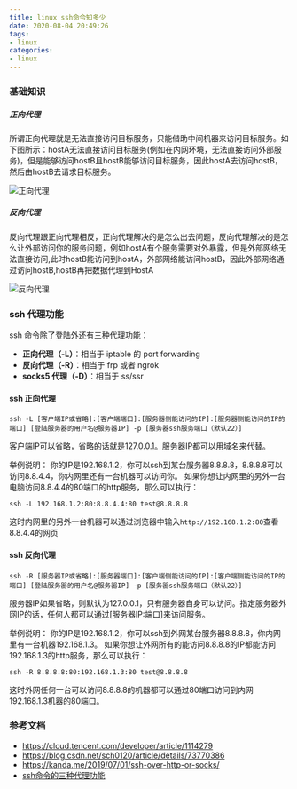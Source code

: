 ```yaml
---
title: linux ssh命令知多少
date: 2020-08-04 20:49:26
tags:
- linux
categories:
- linux
---
```


### 基础知识

##### 正向代理

所谓正向代理就是无法直接访问目标服务，只能借助中间机器来访问目标服务。如下图所示：hostA无法直接访问目标服务(例如在内网环境，无法直接访问外部服务)，但是能够访问hostB且hostB能够访问目标服务，因此hostA去访问hostB，然后由hostB去请求目标服务。

![正向代理](https://fafucoder-1252756369.cos.ap-nanjing.myqcloud.com/008eGmZEly1gp4kdcrt5fj31a60juq8m.jpg)

##### 反向代理

反向代理跟正向代理相反，正向代理解决的是怎么出去问题，反向代理解决的是怎么让外部访问你的服务问题，例如hostA有个服务需要对外暴露，但是外部网络无法直接访问,此时hostB能访问到hostA，外部网络能访问hostB，因此外部网络通过访问hostB,hostB再把数据代理到HostA

![反向代理](https://fafucoder-1252756369.cos.ap-nanjing.myqcloud.com/008eGmZEly1gp4kt6oa33j31a60g4af8.jpg)



### ssh 代理功能

ssh 命令除了登陆外还有三种代理功能：

- **正向代理（-L）**：相当于 iptable 的 port forwarding
- **反向代理（-R）**：相当于 frp 或者 ngrok
- **socks5 代理（-D）**：相当于 ss/ssr

#### ssh 正向代理

```shell
ssh -L [客户端IP或省略]:[客户端端口]:[服务器侧能访问的IP]:[服务器侧能访问的IP的端口] [登陆服务器的用户名@服务器IP] -p [服务器ssh服务端口（默认22）]

```

客户端IP可以省略，省略的话就是127.0.0.1。服务器IP都可以用域名来代替。

举例说明： 你的IP是192.168.1.2，你可以ssh到某台服务器8.8.8.8，8.8.8.8可以访问8.8.4.4，你内网里还有一台机器可以访问你。 如果你想让内网里的另外一台电脑访问8.8.4.4的80端口的http服务，那么可以执行：

```shell
ssh -L 192.168.1.2:80:8.8.4.4:80 test@8.8.8.8
```

这时内网里的另外一台机器可以通过浏览器中输入`http://192.168.1.2:80`查看8.8.4.4的网页

#### ssh 反向代理

````shell
ssh -R [服务器IP或省略]:[服务器端口]:[客户端侧能访问的IP]:[客户端侧能访问的IP的端口] [登陆服务器的用户名@服务器IP] -p [服务器ssh服务端口（默认22）]
````

服务器IP如果省略，则默认为127.0.0.1，只有服务器自身可以访问。指定服务器外网IP的话，任何人都可以通过[服务器IP:端口]来访问服务。

举例说明： 你的IP是192.168.1.2，你可以ssh到外网某台服务器8.8.8.8，你内网里有一台机器192.168.1.3。 如果你想让外网所有的能访问8.8.8.8的IP都能访问192.168.1.3的http服务，那么可以执行：

```shell
ssh -R 8.8.8.8:80:192.168.1.3:80 test@8.8.8.8
```

这时外网任何一台可以访问8.8.8.8的机器都可以通过80端口访问到内网192.168.1.3机器的80端口。

### 参考文档

- https://cloud.tencent.com/developer/article/1114279
- https://blog.csdn.net/sch0120/article/details/73770386
- https://kanda.me/2019/07/01/ssh-over-http-or-socks/
- [ssh命令的三种代理功能](https://www.cnblogs.com/cangqinglang/p/12732661.html)

